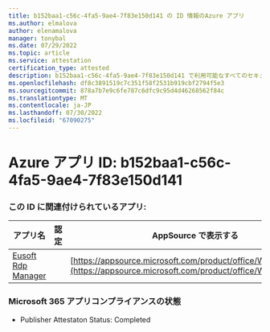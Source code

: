```yaml
---
title: b152baa1-c56c-4fa5-9ae4-7f83e150d141 の ID 情報のAzure アプリ
ms.author: elmalova
author: elenamalova
manager: tonybal
ms.date: 07/29/2022
ms.topic: article
ms.service: attestation
certification_type: attested
description: b152baa1-c56c-4fa5-9ae4-7f83e150d141 で利用可能なすべてのセキュリティとコンプライアンス情報。
ms.openlocfilehash: df8c3891519c7c351f58f2531b919cbf2794f5e3
ms.sourcegitcommit: 878a7b7e9c6fe787c6dfc9c95d4d46268562f84c
ms.translationtype: MT
ms.contentlocale: ja-JP
ms.lasthandoff: 07/30/2022
ms.locfileid: "67090275"
---
```

# <a name="azure-app-id-b152baa1-c56c-4fa5-9ae4-7f83e150d141"></a>Azure アプリ ID: b152baa1-c56c-4fa5-9ae4-7f83e150d141


### <a name="apps-associated-with-this-id"></a>この ID に関連付けられているアプリ:
| **アプリ名** | **認定** | **AppSource で表示する** |
|--------------|---------------|-----------------------|
| [Eusoft Rdp Manager](../forward/WA200004321.md) |  | [https://appsource.microsoft.com/product/office/WA200004321](https://appsource.microsoft.com/product/office/WA200004321) |

### <a name="microsoft-365-app-compliance-status"></a>Microsoft 365 アプリコンプライアンスの状態
- Publisher Attestaton Status: Completed
